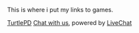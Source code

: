 <!doctype html>
<html lang="en">
  <head>
    <meta charset="utf-8">
    <title>Hace00700Games</title>
  </head>
  <body>
<p>
  This is where i put my links to games.</p>
    <a href="https://hace00700alt.pencilcode.net/home/TurtlePolice">TurtlePD</a>
    <!-- Start of LiveChat (www.livechat.com) code -->
<script>
    window.__lc = window.__lc || {};
    window.__lc.license = 14279670;
    ;(function(n,t,c){function i(n){return e._h?e._h.apply(null,n):e._q.push(n)}var e={_q:[],_h:null,_v:"2.0",on:function(){i(["on",c.call(arguments)])},once:function(){i(["once",c.call(arguments)])},off:function(){i(["off",c.call(arguments)])},get:function(){if(!e._h)throw new Error("[LiveChatWidget] You can't use getters before load.");return i(["get",c.call(arguments)])},call:function(){i(["call",c.call(arguments)])},init:function(){var n=t.createElement("script");n.async=!0,n.type="text/javascript",n.src="https://cdn.livechatinc.com/tracking.js",t.head.appendChild(n)}};!n.__lc.asyncInit&&e.init(),n.LiveChatWidget=n.LiveChatWidget||e}(window,document,[].slice))
</script>
<noscript><a href="https://www.livechat.com/chat-with/14279670/" rel="nofollow">Chat with us</a>, powered by <a href="https://www.livechat.com/?welcome" rel="noopener nofollow" target="_blank">LiveChat</a></noscript>
<!-- End of LiveChat code -->
  </body>
</html>
